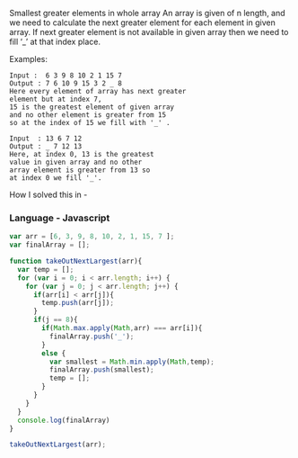 Smallest greater elements in whole array
An array is given of n length, and we need to calculate the next greater element for each element in given array. If next greater element is not available in given array then we need to fill ‘_’ at that index place.

Examples:

```
Input :  6 3 9 8 10 2 1 15 7 
Output : 7 6 10 9 15 3 2 _ 8
Here every element of array has next greater 
element but at index 7,
15 is the greatest element of given array
and no other element is greater from 15 
so at the index of 15 we fill with '_' .

Input  : 13 6 7 12
Output : _ 7 12 13
Here, at index 0, 13 is the greatest 
value in given array and no other 
array element is greater from 13 so
at index 0 we fill '_'.
```

How I solved this in -

### Language - Javascript

```js
var arr = [6, 3, 9, 8, 10, 2, 1, 15, 7 ];
var finalArray = [];

function takeOutNextLargest(arr){
  var temp = [];
  for (var i = 0; i < arr.length; i++) {
    for (var j = 0; j < arr.length; j++) {
      if(arr[i] < arr[j]){
        temp.push(arr[j]);
      }
      if(j == 8){
        if(Math.max.apply(Math,arr) === arr[i]){
          finalArray.push('_');
        }
        else {
          var smallest = Math.min.apply(Math,temp);
          finalArray.push(smallest);
          temp = [];
        }
      }
    }
  }
  console.log(finalArray)
}

takeOutNextLargest(arr);

```
